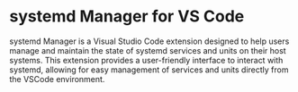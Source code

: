 systemd Manager for VS Code
===========================

systemd Manager is a Visual Studio Code extension designed to help users manage and maintain the state of systemd services and units on their host systems. This extension provides a user-friendly interface to interact with systemd, allowing for easy management of services and units directly from the VSCode environment.
